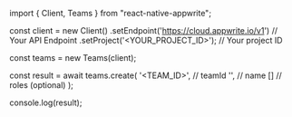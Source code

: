 import { Client, Teams } from "react-native-appwrite";

const client = new Client()
    .setEndpoint('https://cloud.appwrite.io/v1') // Your API Endpoint
    .setProject('&lt;YOUR_PROJECT_ID&gt;'); // Your project ID

const teams = new Teams(client);

const result = await teams.create(
    '<TEAM_ID>', // teamId
    '<NAME>', // name
    [] // roles (optional)
);

console.log(result);
